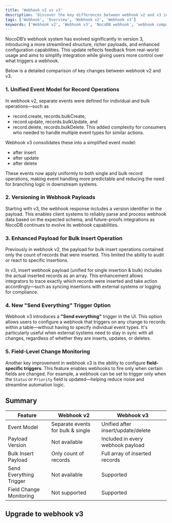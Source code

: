 ```yaml
---
title: 'Webhook v2 vs v3'
description: 'Discover the key differences between webhook v2 and v3 in NocoDB, including event model, payload enhancements, and new features.'
tags: ['Webhook', 'Overview', 'Webhook v2', 'Webhook v3']
keywords: ['Webhook v2', 'Webhook v3', 'NocoDB webhook', 'webhook comparison']
---
```


NocoDB’s webhook system has evolved significantly in version 3, introducing a more streamlined structure, richer payloads, and enhanced configuration capabilities. This update reflects feedback from real-world usage and aims to simplify integration while giving users more control over what triggers a webhook.

Below is a detailed comparison of key changes between webhook v2 and v3.


### 1. **Unified Event Model for Record Operations**

In webhook v2, separate events were defined for individual and bulk operations—such as 
- record.create, records.bulkCreate, 
- record.update, records.bulkUpdate, and 
- record.delete, records.bulkDelete. 
This added complexity for consumers who needed to handle multiple event types for similar actions.

Webhook v3 consolidates these into a simplified event model:

* after insert
* after update
* after delete

These events now apply uniformly to both single and bulk record operations, making event handling more predictable and reducing the need for branching logic in downstream systems.


### 2. **Versioning in Webhook Payloads**

Starting with v3, the webhook response includes a version identifier in the payload. This enables client systems to reliably parse and process webhook data based on the expected schema, and future-proofs integrations as NocoDB continues to evolve its webhook capabilities.


### 3. **Enhanced Payload for Bulk Insert Operation**

Previously in webhook v2, the payload for bulk insert operations contained only the count of records that were inserted. This limited the ability to audit or react to specific insertions.

In v3, insert webhook payload (unified for single insertion & bulk) includes the actual inserted records as an array. This enhancement allows integrators to trace exactly which records were inserted and take action accordingly—such as syncing insertions with external systems or logging for compliance.


### 4. **New "Send Everything" Trigger Option**

Webhook v3 introduces a **"Send everything"** trigger in the UI. This option allows users to configure a webhook that triggers on any change to records within a table—without having to specify individual event types. It's particularly useful when external systems need to stay in sync with all changes, regardless of whether they are inserts, updates, or deletes.


### 5. **Field-Level Change Monitoring**

Another key improvement in webhook v3 is the ability to configure **field-specific triggers**. This feature enables webhooks to fire only when certain fields are changed. For example, a webhook can be set to trigger only when the `Status` or `Priority` field is updated—helping reduce noise and streamline automation logic.


## Summary

| Feature                 | Webhook v2                        | Webhook v3                         |
|-------------------------| --------------------------------- |------------------------------------|
| Event Model             | Separate events for bulk & single | Unified after insert/update/delete |
| Payload Version         | Not available                     | Included in every webhook payload  |
| Bulk Insert Payload     | Only count of records             | Full array of inserted records     |
| Send Everything Trigger | Not available                     | Supported                          |
| Field Change Monitoring | Not supported                     | Supported                          |


## Upgrade to webhook v3

